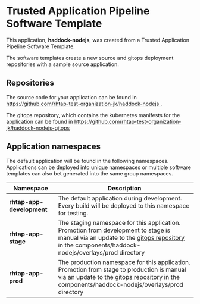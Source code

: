 # Trusted Application Pipeline Software Template

This application, **haddock-nodejs**, was created from a Trusted Application Pipeline Software Template.

The software templates create a new source and gitops deployment repositories with a sample source application. 

## Repositories

The source code for your application can be found in [https://github.com/rhtap-test-organization-jk/haddock-nodejs ](https://github.com/rhtap-test-organization-jk/haddock-nodejs ).
 
The gitops repository, which contains the kubernetes manifests for the application can be found in 
[https://github.com/rhtap-test-organization-jk/haddock-nodejs-gitops ](https://github.com/rhtap-test-organization-jk/haddock-nodejs-gitops ) 

## Application namespaces 

The default application will be found in the following namespaces. Applications can be deployed into unique namespaces or multiple software templates can also bet generated into the same group namespaces.  

|  Namespace   |  Description   |  
| -------- | -------- |   
| **rhtap-app-development** | The default application during development. Every build will be deployed to this namespace for testing. | 
| **rhtap-app-stage** | The staging namespace for this application. Promotion from development to stage is manual via an update to the [gitops repository](https://github.com/rhtap-test-organization-jk/haddock-nodejs-gitops ) in the components/haddock-nodejs/overlays/prod directory |  
| **rhtap-app-prod** | The production namespace for this application. Promotion from stage to production is manual via an update to the [gitops repository](https://github.com/rhtap-test-organization-jk/haddock-nodejs-gitops ) in the components/haddock-nodejs/overlays/prod directory | 